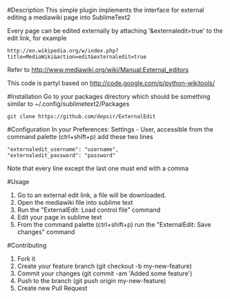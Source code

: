 #Description
This simple plugin implements the interface for external editing a mediawiki page into SublimeText2

Every page can be edited externally by attaching '&externaledit=true' to the edit link, for example

    http://en.wikipedia.org/w/index.php?title=MediaWiki&action=edit&externaledit=true

Refer to http://www.mediawiki.org/wiki/Manual:External_editors

This code is partyl based on http://code.google.com/p/python-wikitools/

#Installation
Go to your packages directory which should be something similar to ~/.config/sublimetext2/Packages

    git clone https://github.com/depsir/ExternalEdit

#Configuration
In your Preferences: Settings - User, accessible from the command palette (ctrl+shift+p) add these two lines

    "externaledit_username": "username",
    "externaledit_password": "password"

Note that every line except the last one must end with a comma

#Usage
1. Go to an external edit link, a file will be downloaded.
1. Open the mediawiki file into sublime text
1. Run the "ExternalEdit: Load control file" command
1. Edit your page in sublime text
1. From the command palette (ctrl+shift+p) run the "ExternalEdit: Save changes" command

#Contributing
1. Fork it
1. Create your feature branch (git checkout -b my-new-feature)
1. Commit your changes (git commit -am 'Added some feature')
1. Push to the branch (git push origin my-new-feature)
1. Create new Pull Request

